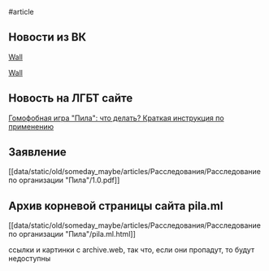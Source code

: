 #article

## Новости из ВК

[Wall](https://vk.com/wall-59615751_1413549)

[Wall](https://vk.com/wall-59615751_1413535)

## Новость на ЛГБТ сайте

[Гомофобная игра "Пила": что делать? Краткая инструкция по применению](https://lgbtnet.org/ru/newseng/gomofobnaya-igra-pila-chto-delat-kratkaya-instrukciya-po-primeneniyu)

## Заявление

[[data/static/old/someday_maybe/articles/Расследования/Расследование по организации "Пила"/1.0.pdf]]

## Архив корневой страницы сайта pila.ml

[[data/static/old/someday_maybe/articles/Расследования/Расследование по организации "Пила"/pila.ml.html]]

ссылки и картинки с archive.web, так что, если они пропадут, то будут недоступны